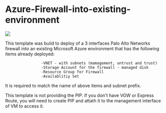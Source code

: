 # Azure-Firewall-into-existing-environment

[<img src="http://azuredeploy.net/deploybutton.png"/>](https://portal.azure.com/#create/Microsoft.Template/uri/https%3A%2F%2Fraw.githubusercontent.com%2Fhssong67%2FAzurePAVM%2Fmaster%2FPA-VM-3int-avset-mgdisk%2FAzureDeploy.json)

This template was build to deploy of a 3 interfaces Palo Alto Networks firewall into an existing Microsoft Azure environment that has the following items already deployed:

                    -VNET - with subnets (mamagement, untrust and trust)
                    -Storage Account for the firewall - managed disk
                    -Resource Group for Firewall
                    -Availablitiy Set
                    
It is required to match the name of above items and subnet prefix.

This template is not providing the PIP. If you don't have VGW or Express Route, you will need to create PIP and attath it to the management interface of VM to access it.